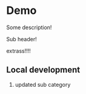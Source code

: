 # Demo

Some description!

Sub header!

extrass!!!!

## Local development

1. updated sub category

